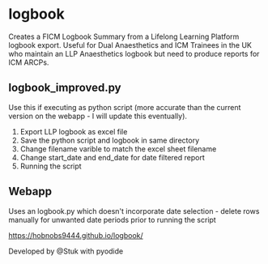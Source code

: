 # logbook

Creates a FICM Logbook Summary from a Lifelong Learning Platform logbook export. Useful for Dual Anaesthetics and ICM Trainees in the UK who maintain an LLP Anaesthetics logbook but need to produce reports for ICM ARCPs.


## logbook_improved.py
Use this if executing as python script (more accurate than the current version on the webapp - I will update this eventually). 

1. Export LLP logbook as excel file
2. Save the python script and logbook in same directory
3. Change filename varible to match the excel sheet filename
4. Change start_date and end_date for date filtered report
5. Running the script


## Webapp

Uses an logbook.py which doesn't incorporate date selection - delete rows manually for unwanted date periods prior to running the script

https://hobnobs9444.github.io/logbook/

Developed by @Stuk with pyodide
